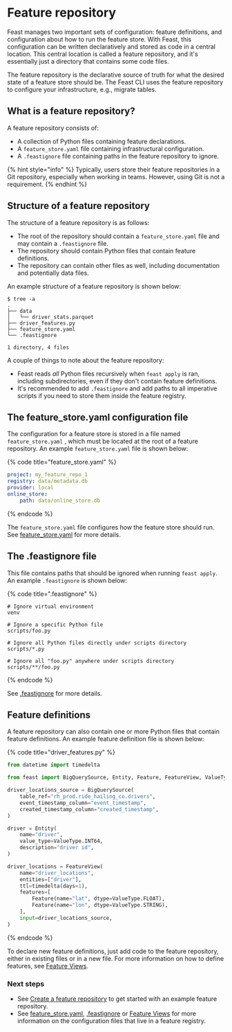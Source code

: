 # Feature repository

Feast manages two important sets of configuration: feature definitions, and configuration about how to run the feature store. With Feast, this configuration can be written declaratively and stored as code in a central location. This central location is called a feature repository, and it's essentially just a directory that contains some code files.

The feature repository is the declarative source of truth for what the desired state of a feature store should be. The Feast CLI uses the feature repository to configure your infrastructure, e.g., migrate tables.

## What is a feature repository?

A feature repository consists of:

* A collection of Python files containing feature declarations.
* A `feature_store.yaml` file containing infrastructural configuration.
* A `.feastignore` file containing paths in the feature repository to ignore.

{% hint style="info" %}
Typically, users store their feature repositories in a Git repository, especially when working in teams. However, using Git is not a requirement.
{% endhint %}

## Structure of a feature repository

The structure of a feature repository is as follows:

* The root of the repository should contain a `feature_store.yaml` file and may contain a `.feastignore` file.
* The repository should contain Python files that contain feature definitions. 
* The repository can contain other files as well, including documentation and potentially data files.

An example structure of a feature repository is shown below:

```text
$ tree -a
.
├── data
│   └── driver_stats.parquet
├── driver_features.py
├── feature_store.yaml
└── .feastignore

1 directory, 4 files
```

A couple of things to note about the feature repository:

* Feast reads _all_ Python files recursively when `feast apply` is ran, including subdirectories, even if they don't contain feature definitions.
* It's recommended to add `.feastignore` and add paths to all imperative scripts if you need to store them inside the feature registry.

## The feature\_store.yaml configuration file

The configuration for a feature store is stored in a file named `feature_store.yaml` , which must be located at the root of a feature repository. An example `feature_store.yaml` file is shown below:

{% code title="feature\_store.yaml" %}
```yaml
project: my_feature_repo_1
registry: data/metadata.db
provider: local
online_store:
    path: data/online_store.db
```
{% endcode %}

The `feature_store.yaml` file configures how the feature store should run. See [feature\_store.yaml](feature-store-yaml.md) for more details.

## The .feastignore file

This file contains paths that should be ignored when running `feast apply`. An example `.feastignore` is shown below:

{% code title=".feastignore" %}
```text
# Ignore virtual environment
venv

# Ignore a specific Python file
scripts/foo.py

# Ignore all Python files directly under scripts directory
scripts/*.py

# Ignore all "foo.py" anywhere under scripts directory
scripts/**/foo.py
```
{% endcode %}

See [.feastignore](feast-ignore.md) for more details.

## Feature definitions

A feature repository can also contain one or more Python files that contain feature definitions. An example feature definition file is shown below:

{% code title="driver\_features.py" %}
```python
from datetime import timedelta

from feast import BigQuerySource, Entity, Feature, FeatureView, ValueType

driver_locations_source = BigQuerySource(
    table_ref="rh_prod.ride_hailing_co.drivers",
    event_timestamp_column="event_timestamp",
    created_timestamp_column="created_timestamp",
)

driver = Entity(
    name="driver",
    value_type=ValueType.INT64,
    description="driver id",
)

driver_locations = FeatureView(
    name="driver_locations",
    entities=["driver"],
    ttl=timedelta(days=1),
    features=[
        Feature(name="lat", dtype=ValueType.FLOAT),
        Feature(name="lon", dtype=ValueType.STRING),
    ],
    input=driver_locations_source,
)
```
{% endcode %}

To declare new feature definitions, just add code to the feature repository, either in existing files or in a new file. For more information on how to define features, see [Feature Views](../concepts/data-model-and-concepts.md#feature-view).

### Next steps

* See [Create a feature repository](../getting-started/create-a-feature-repository.md) to get started with an example feature repository.
* See [feature\_store.yaml](feature-store-yaml.md), [.feastignore](feast-ignore.md) or [Feature Views](../concepts/data-model-and-concepts.md#feature-view) for more information on the configuration files that live in a feature registry.

